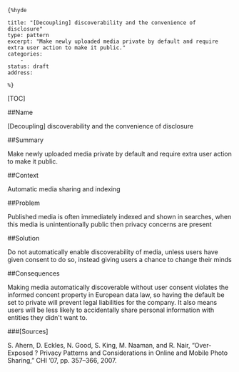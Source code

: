     {%hyde

    title: "[Decoupling] discoverability and the convenience of disclosure"
    type: pattern
    excerpt: "Make newly uploaded media private by default and require extra user action to make it public."
    categories:
        - 
    status: draft
    address:

    %}

[TOC]


##Name
<!--Primary name the pattern is known by.-->

[Decoupling] discoverability and the convenience of disclosure

<!--###[Also Known As]-->
<!-- All other names the pattern is known by.-->



##Summary
<!-- One short paragraph summarising the pattern.-->

Make newly uploaded media private by default and require extra user action to make it public.

##Context
<!-- The situations in which the pattern may apply.-->

Automatic media sharing and indexing

##Problem
<!-- The problem a pattern addresses, including a list of forces describing why a problem might be difficult to solve.-->

Published media is often immediately indexed and shown in searches, when this media is unintentionally public then privacy concerns are present

##Solution
<!-- A concise description of how the pattern addresses the problem.-->

Do not automatically enable discoverability of media, unless users have given consent to do so, instead giving users a chance to change their minds

<!--###[Structure]-->
<!--A detailed specification of the structural aspects of the pattern. A class diagram if applicable.-->



<!--###[Implementation]-->
<!--Guidelines for implementing the pattern; code fragments; suggested PETS; policy fragments.-->



##Consequences
<!--The advantages (benefits) and disadvantages (liabilities) of applying the pattern.-->

Making media automatically discoverable without user consent violates the informed concent property in European data law, so having the default be set to private will prevent legal liabilities for the company. It also means users will be less likely to accidentally share personal information with entities they didn't want to.

<!--###[Constraints]-->
<!-- limitations as a consequence of applying the pattern.-->



<!--##Examples-->
<!--Motivational example to see how the pattern is applied.-->



<!--###[Known Uses]-->
<!-- Pointers to various applications of the pattern.-->



<!--##See Also-->
<!-- Any pointers to relevant information, not contained in the subfields below.-->



<!--###[Related Patterns]-->
<!-- Supporting and conflicting patterns-->



###[Sources]
<!-- References to the original source of the pattern.-->

S. Ahern, D. Eckles, N. Good, S. King, M. Naaman, and R. Nair, “Over-Exposed ? Privacy Patterns and Considerations in Online and Mobile Photo Sharing,” CHI ’07, pp. 357–366, 2007.

<!--##General Comments-->
<!-- Separate discussion on the pattern.-->



<!--##Categories-->
<!-- Placeholder for future agreed upon categories as per collaboration's evaluation.-->

<!--##Tags-->
<!-- User definable descriptors for additional correlation.-->




